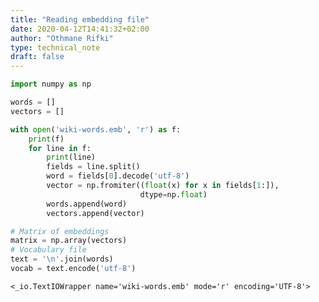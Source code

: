```yaml
---
title: "Reading embedding file"
date: 2020-04-12T14:41:32+02:00
author: "Othmane Rifki"
type: technical_note
draft: false
---
```


```python
import numpy as np

words = []
vectors = []

with open('wiki-words.emb', 'r') as f:
    print(f)
    for line in f:
        print(line)
        fields = line.split()
        word = fields[0].decode('utf-8')
        vector = np.fromiter((float(x) for x in fields[1:]),
                             dtype=np.float)
        words.append(word)
        vectors.append(vector)

# Matrix of embeddings
matrix = np.array(vectors)
# Vocabulary file
text = '\n'.join(words)
vocab = text.encode('utf-8')
```

    <_io.TextIOWrapper name='wiki-words.emb' mode='r' encoding='UTF-8'>

